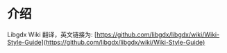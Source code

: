 # 介绍

Libgdx Wiki 翻译，英文链接为: [https://github.com/libgdx/libgdx/wiki/Wiki-Style-Guide](https://github.com/libgdx/libgdx/wiki/Wiki-Style-Guide)



​

